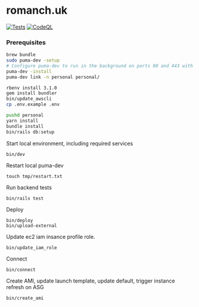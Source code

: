 # romanch.uk
[![Tests](https://github.com/rromanchuk/ryanromanchuk.com/actions/workflows/tests.yml/badge.svg)](https://github.com/rromanchuk/ryanromanchuk.com/actions/workflows/tests.yml)
[![CodeQL](https://github.com/rromanchuk/ryanromanchuk.com/actions/workflows/codeql-analysis.yml/badge.svg)](https://github.com/rromanchuk/ryanromanchuk.com/actions/workflows/codeql-analysis.yml)
### Prerequisites

```bash
brew bundle
sudo puma-dev -setup
# Configure puma-dev to run in the background on ports 80 and 443 with the domain `.test`.
puma-dev -install
puma-dev link -n personal personal/

rbenv install 3.1.0
gem install bundler
bin/update_awscli
cp .env.example .env
```


```bash
pushd personal
yarn install
bundle install
bin/rails db:setup
```

Start local environment, including required services
``` 
bin/dev
```

Restart local puma-dev
```
touch tmp/restart.txt
```

Run backend tests
```
bin/rails test
```

Deploy 
``` 
bin/deploy
bin/upload-external
```

Update ec2 iam insance profile role.
```
bin/update_iam_role
```

Connect
```
bin/connect
```

Create AMI, update launch template, update default, trigger instance refresh on ASG
```
bin/create_ami
```



